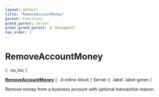 ```yaml
---
layout: default
title: "RemoveAccountMoney"
parent: Functions
grand_parent: Server
great_grand_parent: 📊 Managment
nav_order: 1
---
```


# RemoveAccountMoney
{: .no_toc }

**[RemoveAccountMoney](RemoveAccountMoney.md)**
{: .d-inline-block }
Server
{: .label .label-green }

Remove money from a business account with optional transaction reason.